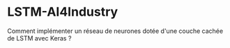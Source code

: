 # LSTM-AI4Industry
Comment implémenter un réseau de neurones dotée d'une couche cachée de LSTM avec Keras ?
